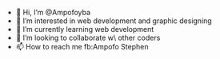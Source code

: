 - 👋 Hi, I’m @Ampofoyba
- 👀 I’m interested in web development and graphic designing 
- 🌱 I’m currently learning web development
- 💞️ I’m looking to collaborate w\ other coders
- 📫 How to reach me fb:Ampofo Stephen

<!---
Ampofoyba/Ampofoyba is a ✨ special ✨ repository because its `README.md` (this file) appears on your GitHub profile.
You can click the Preview link to take a look at your changes.
--->
